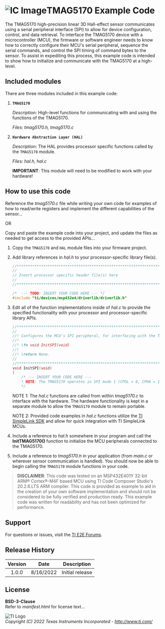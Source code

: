 ![IC Image](http://www.ti.com/graphics/folders/partimages/TMAG5170.jpg)TMAG5170 Example Code
=====================

The TMAG5170 high-precision linear 3D Hall-effect sensor communicates using a serial peripheral interface (SPI) to allow for device configuration, control, and data retrieval. To interface the TMAG5170 device with a microcontroller (MCU), the firmware or software engineer needs to know how to correctly configure their MCU's serial peripheral, sequence the serial commands, and control the SPI timing of command bytes to the sensor. To assist in expediting this process, this example code is intended to show how to initialize and communicate with the TMAG5170 at a high-level.

Included modules
----------------

There are three modules included in this example code:

1.  **`TMAG5170`**

	*Description:* High-level functions for communicating with and using the functions of the TMAG5170.
	
	*Files: tmag5170.h, tmag5170.c*

2.  **`Hardware Abstraction Layer (HAL)`**

	*Description:* The HAL provides processor specific functions called by the `TMAG5170` module.
	
	*Files: hal.h, hal.c*
	
	**IMPORTANT**: This module will need to be modified to work with your hardware!


How to use this code
--------------------

Reference the *tmag5170.c* file while writing your own code for examples of how to read/write registers and implement the different capabilities of the sensor...

OR

Copy and paste the example code into your project, and update the files as needed to get access to the provided APIs...

 1. Copy the `TMAG5170` and `HAL` module files into your firmware project.
 2. Add library references in *hal.h* to your processor-specific library file(s).
	```c
	//****************************************************************************
	//
	// Insert processor specific header file(s) here
	//
	//****************************************************************************"
	
	/*  --- TODO: INSERT YOUR CODE HERE --- */
	#include "ti/devices/msp432e4/driverlib/driverlib.h"
	
	```

 3. Edit all of the function implementations inside of *hal.c* to provide the specified functionality with your processor and processor-specific library APIs. 
	```c
	//*****************************************************************************
	//
	//! Configures the MCU's SPI peripheral, for interfacing with the TMAG5170.
	//!
	//! \fn void InitSPI(void)
	//!
	//! \return None.
	//
	//*****************************************************************************
	void InitSPI(void)
	{
		/* --- INSERT YOUR CODE HERE ---
		* NOTE: The TMAG5170 operates in SPI mode 1 (CPOL = 0, CPHA = 1).
		*/
	```
	NOTE 1: The *hal.c* functions are called from within *tmag5170.c* to interface with the hardware. The hardware functionality is kept in a separate module to allow the `TMAG5170` module to remain portable.
	
	NOTE 2: Provided code examples in *hal.c* functions utilize the [TI SimpleLink SDK](http://www.ti.com/wireless-connectivity/simplelink-solutions/overview/software.html) and allow for quick integration with TI SimpleLink MCUs.
	
 4. Include a reference to *hal.h* somewhere in your program and call the **InitTMAG5170()** function to initialize the MCU peripherals connected to the TMAG5170.

 5. Include a reference to *tmag5170.h* in your application (from *main.c* or wherever sensor communication is handled). You should now be able to begin calling the `TMAG5170` module functions in your code.

> **DISCLAIMER**: This code was tested on an MSP432E401Y 32-bit ARM® Cortex®-M4F based MCU using TI Code Composer Studio's 20.2.6.LTS ARM compiler. This code is provided as example to aid in the creation of your own software implementation and should not be considered to be fully verified and production ready. This example code was written for readability and has not been optimized for performance.

Support
-------

For questions or issues, visit the [TI E2E Forums](https://e2e.ti.com/).


Release History
---------------
| Version     | Date        | Description            |
|:-----------:| ----------- | ---------------------- |
| 1.0.0       | 8/16/2022   | Initial release        |

License
-------

**BSD-3-Clause**  
Refer to *manifest.html* for license text...

![TI Logo](http://www.ti.com/assets/images/ic-logo.png)  
*Copyright (C) 2022 Texas Instruments Incorporated - http://www.ti.com/*